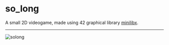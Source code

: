 # so_long
A small 2D videogame, made using 42 graphical library <a href="https://github.com/42Paris/minilibx-linux">minilibx</a>.

---------------------------
![solong](https://user-images.githubusercontent.com/79296277/168317085-638713f4-38fb-4ca6-aa9b-d7a91e3cd0fc.gif)
